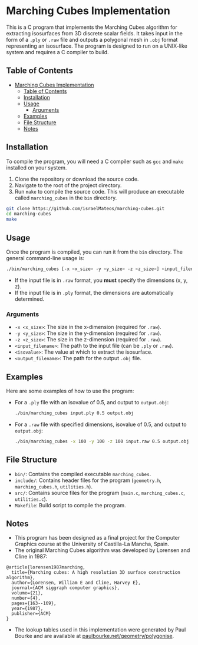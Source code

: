 # Marching Cubes Implementation

This is a C program that implements the Marching Cubes algorithm for extracting isosurfaces from 3D discrete scalar fields. It takes input in the form of a `.ply` or `.raw` file and outputs a polygonal mesh in `.obj` format representing an isosurface. The program is designed to run on a UNIX-like system and requires a C compiler to build.

## Table of Contents
- [Marching Cubes Implementation](#marching-cubes-implementation)
  - [Table of Contents](#table-of-contents)
  - [Installation](#installation)
  - [Usage](#usage)
    - [Arguments](#arguments)
  - [Examples](#examples)
  - [File Structure](#file-structure)
  - [Notes](#notes)

## Installation

To compile the program, you will need a C compiler such as `gcc` and `make` installed on your system.

1. Clone the repository or download the source code.
2. Navigate to the root of the project directory.
3. Run `make` to compile the source code. This will produce an executable called `marching_cubes` in the `bin` directory.

```bash
git clone https://github.com/israelMateos/marching-cubes.git
cd marching-cubes
make
```

## Usage

Once the program is compiled, you can run it from the `bin` directory. The general command-line usage is:

```bash
./bin/marching_cubes [-x <x_size> -y <y_size> -z <z_size>] <input_filename> <isovalue> <output_filename>
```

- If the input file is in `.raw` format, you **must** specify the dimensions (x, y, z).
- If the input file is in `.ply` format, the dimensions are automatically determined.

### Arguments

- `-x <x_size>`: The size in the x-dimension (required for `.raw`).
- `-y <y_size>`: The size in the y-dimension (required for `.raw`).
- `-z <z_size>`: The size in the z-dimension (required for `.raw`).
- `<input_filename>`: The path to the input file (can be `.ply` or `.raw`).
- `<isovalue>`: The value at which to extract the isosurface.
- `<output_filename>`: The path for the output `.obj` file.

## Examples

Here are some examples of how to use the program:

- For a `.ply` file with an isovalue of 0.5, and output to `output.obj`:

  ```bash
  ./bin/marching_cubes input.ply 0.5 output.obj
  ```

- For a `.raw` file with specified dimensions, isovalue of 0.5, and output to `output.obj`:

  ```bash
  ./bin/marching_cubes -x 100 -y 100 -z 100 input.raw 0.5 output.obj
  ```

## File Structure

- `bin/`: Contains the compiled executable `marching_cubes`.
- `include/`: Contains header files for the program (`geometry.h`, `marching_cubes.h`, `utilities.h`).
- `src/`: Contains source files for the program (`main.c`, `marching_cubes.c`, `utilities.c`).
- `Makefile`: Build script to compile the program.

## Notes

- This program has been designed as a final project for the Computer Graphics course at the University of Castilla-La Mancha, Spain.
- The original Marching Cubes algorithm was developed by Lorensen and Cline in 1987:

```
@article{lorensen1987marching,
  title={Marching cubes: A high resolution 3D surface construction algorithm},
  author={Lorensen, William E and Cline, Harvey E},
  journal={ACM siggraph computer graphics},
  volume={21},
  number={4},
  pages={163--169},
  year={1987},
  publisher={ACM}
}
```
- The lookup tables used in this implementation were generated by Paul Bourke and are available at [paulbourke.net/geometry/polygonise](http://paulbourke.net/geometry/polygonise/).
